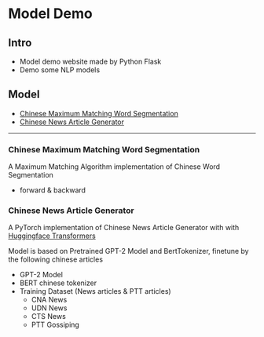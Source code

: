 # Model Demo

## Intro

- Model demo website made by Python Flask
- Demo some NLP models


## Model

*   [Chinese Maximum Matching Word Segmentation](#1)
*   [Chinese News Article Generator](#2)

------

<h3 id=1> Chinese Maximum Matching Word Segmentation</h3>

A Maximum Matching Algorithm implementation of Chinese Word Segmentation 

- forward & backward

<h3 id=2>Chinese News Article Generator</h3>

A PyTorch implementation of Chinese News Article Generator with with [Huggingface Transformers](https://github.com/huggingface/transformers)

Model is based on Pretrained GPT-2 Model and BertTokenizer, finetune by the following chinese articles

- GPT-2 Model
- BERT chinese tokenizer
- Training Dataset (News articles & PTT articles)
    - CNA News
    - UDN News
    - CTS News
    - PTT Gossiping


